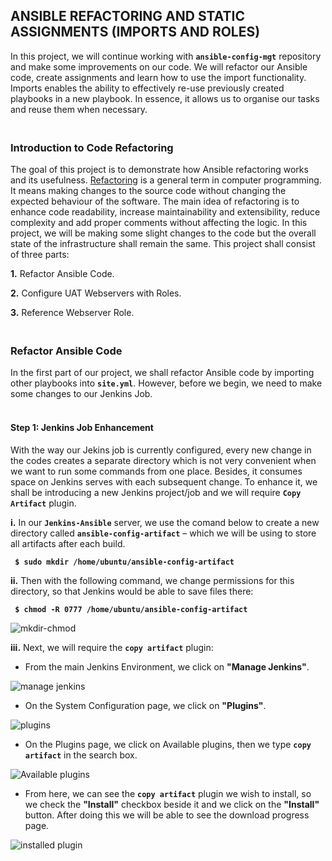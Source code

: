 ## ANSIBLE REFACTORING AND STATIC ASSIGNMENTS (IMPORTS AND ROLES)

In this project, we will continue working with **`ansible-config-mgt`** repository and make some improvements on our code. We will refactor our Ansible code, create assignments and learn how to use the import functionality. Imports enables the ability to effectively re-use previously created playbooks in a new playbook. In essence, it allows us to organise our tasks and reuse them when necessary.

### <br>Introduction to Code Refactoring<br/>

The goal of this project is to demonstrate how Ansible refactoring works and its usefulness. [Refactoring](https://en.wikipedia.org/wiki/Code_refactoring) is a general term in computer programming. It means making changes to the source code without changing the expected behaviour of the software. The main idea of refactoring is to enhance code readability, increase maintainability and extensibility, reduce complexity and add proper comments without affecting the logic. In this project, we will be making some slight changes to the code but the overall state of the infrastructure shall remain the same. This project shall consist of three parts:

**1.** Refactor Ansible Code.

**2.** Configure UAT Webservers with Roles.

**3.** Reference Webserver Role.

### <br>Refactor Ansible Code <br/>

In the first part of our project, we shall refactor Ansible code by importing other playbooks into **`site.yml`**. However, before we begin, we need to make some changes to our Jenkins Job. 

#### <br>Step 1: Jenkins Job Enhancement<br/>

With the way our Jekins job is currently configured, every new change in the codes creates a separate directory which is not very convenient when we want to run some commands from one place. Besides, it consumes space on Jenkins serves with each subsequent change. To enhance it, we shall be introducing a new Jenkins project/job and we will require **`Copy Artifact`** plugin.

**i.** In our **`Jenkins-Ansible`** server, we use the comand below to create a new directory called **`ansible-config-artifact`** – which we will be using to store all artifacts after each build.

**` $ sudo mkdir /home/ubuntu/ansible-config-artifact`**

**ii.** Then with the following command, we change permissions for this directory, so that Jenkins would be able to save files there:

**` $ chmod -R 0777 /home/ubuntu/ansible-config-artifact`**

![mkdir-chmod](https://github.com/QBDev0ps/DevOps-Cloud-projects/assets/140855364/9b18781a-c240-4219-a69c-7650aef46f9e)

**iii.** Next, we will require the **`copy artifact`** plugin:

+ From the main Jenkins Environment, we click on **"Manage Jenkins"**.

 ![manage jenkins](https://github.com/QBDev0ps/DevOps-Cloud-projects/assets/140855364/490e07d7-4916-493e-bb16-f541914e99ff)

+ On the System Configuration page, we click on **"Plugins"**.

 ![plugins](https://github.com/QBDev0ps/DevOps-Cloud-projects/assets/140855364/9f23b0ef-46e5-43ae-a876-ffb499a7896d)

+ On the Plugins page, we click on Available plugins, then we type **`copy artifact`** in the search box.

 ![Available plugins](https://github.com/QBDev0ps/DevOps-Cloud-projects/assets/140855364/c6d11722-53d4-42d1-8b39-9c7770004227)

+ From here, we can see the **`copy artifact`** plugin we wish to install, so we check the **"Install"** checkbox beside it and we click on the **"Install"** button. After doing this we will be able to see the download progress page.

![installed plugin](https://github.com/QBDev0ps/DevOps-Cloud-projects/assets/140855364/15174ef3-7d8f-4300-90b2-18b9ac2928a5)



